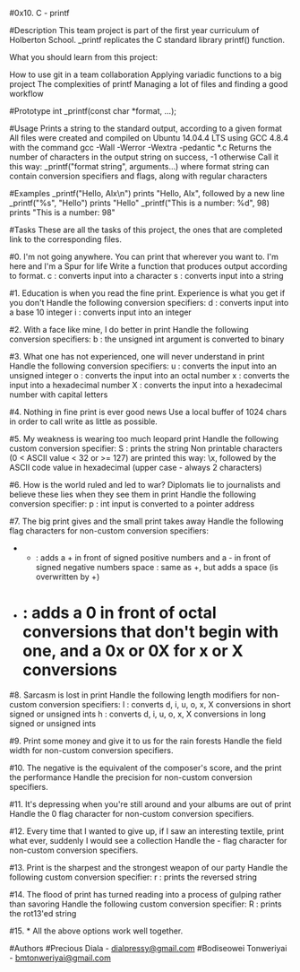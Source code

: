 #0x10. C - printf

#Description
This team project is part of the first year curriculum of Holberton School. _printf replicates the C standard library printf() function.

What you should learn from this project:

How to use git in a team collaboration
Applying variadic functions to a big project
The complexities of printf
Managing a lot of files and finding a good workflow

#Prototype
int _printf(const char *format, ...);

#Usage
Prints a string to the standard output, according to a given format
All files were created and compiled on Ubuntu 14.04.4 LTS using GCC 4.8.4 with the command gcc -Wall -Werror -Wextra -pedantic *.c
Returns the number of characters in the output string on success, -1 otherwise
Call it this way: _printf("format string", arguments...) where format string can contain conversion specifiers and flags, along with regular characters

#Examples
_printf("Hello, Alx\n") prints "Hello, Alx", followed by a new line
_printf("%s", "Hello") prints "Hello"
_printf("This is a number: %d", 98) prints "This is a number: 98"

#Tasks
These are all the tasks of this project, the ones that are completed link to the corresponding files.

#0. I'm not going anywhere. You can print that wherever you want to. I'm here and I'm a Spur for life
Write a function that produces output according to format.
c : converts input into a character
s : converts input into a string

#1. Education is when you read the fine print. Experience is what you get if you don't
Handle the following conversion specifiers:
d : converts input into a base 10 integer
i : converts input into an integer

#2. With a face like mine, I do better in print
Handle the following conversion specifiers:
b : the unsigned int argument is converted to binary

#3. What one has not experienced, one will never understand in print
Handle the following conversion specifiers:
u : converts the input into an unsigned integer
o : converts the input into an octal number
x : converts the input into a hexadecimal number
X : converts the input into a hexadecimal number with capital letters

#4. Nothing in fine print is ever good news
Use a local buffer of 1024 chars in order to call write as little as possible.

#5. My weakness is wearing too much leopard print
Handle the following custom conversion specifier:
S : prints the string
Non printable characters (0 < ASCII value < 32 or >= 127) are printed this way: \x, followed by the ASCII code value in hexadecimal (upper case - always 2 characters)

#6. How is the world ruled and led to war? Diplomats lie to journalists and believe these lies when they see them in print
Handle the following conversion specifier:
p : int input is converted to a pointer address

#7. The big print gives and the small print takes away
Handle the following flag characters for non-custom conversion specifiers:
- + : adds a + in front of signed positive numbers and a - in front of signed negative numbers
space : same as +, but adds a space (is overwritten by +)
- # : adds a 0 in front of octal conversions that don't begin with one, and a 0x or 0X for x or X conversions

#8. Sarcasm is lost in print
Handle the following length modifiers for non-custom conversion specifiers:
l : converts d, i, u, o, x, X conversions in short signed or unsigned ints
h : converts d, i, u, o, x, X conversions in long signed or unsigned ints

#9. Print some money and give it to us for the rain forests
Handle the field width for non-custom conversion specifiers.

#10. The negative is the equivalent of the composer's score, and the print the performance
Handle the precision for non-custom conversion specifiers.

#11. It's depressing when you're still around and your albums are out of print
Handle the 0 flag character for non-custom conversion specifiers.

#12. Every time that I wanted to give up, if I saw an interesting textile, print what ever, suddenly I would see a collection
Handle the - flag character for non-custom conversion specifiers.

#13. Print is the sharpest and the strongest weapon of our party
Handle the following custom conversion specifier:
r : prints the reversed string

#14. The flood of print has turned reading into a process of gulping rather than savoring
Handle the following custom conversion specifier:
R : prints the rot13'ed string

#15. *
All the above options work well together.

#Authors
#Precious Diala - dialpressy@gmail.com
#Bodiseowei Tonweriyai - bmtonweriyai@gmail.com
